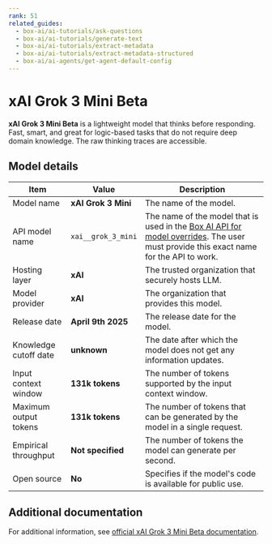 ```yaml
---
rank: 51
related_guides:
  - box-ai/ai-tutorials/ask-questions
  - box-ai/ai-tutorials/generate-text
  - box-ai/ai-tutorials/extract-metadata
  - box-ai/ai-tutorials/extract-metadata-structured
  - box-ai/ai-agents/get-agent-default-config
---
```


# xAI Grok 3 Mini Beta

**xAI Grok 3 Mini Beta** is a lightweight model that thinks before responding. Fast, smart, and great for logic-based tasks that do not require deep domain knowledge. The raw thinking traces are accessible.

## Model details

| Item  | Value | Description |
|-----------|----------|----------|
|Model name|**xAI Grok 3 Mini**| The name of the model. | 
|API model name|`xai__grok_3_mini`| The name of the model that is used in the [Box AI API for model overrides][overrides]. The user must provide this exact name for the API to work. |
|Hosting layer| **xAI** | The trusted organization that securely hosts LLM. |
|Model provider|**xAI**| The organization that provides this model. |
|Release date|**April 9th 2025** | The release date for the model.|
|Knowledge cutoff date| **unknown**| The date after which the model does not get any information updates. |
|Input context window |**131k tokens**| The number of tokens supported by the input context window.| 
|Maximum output tokens |**131k tokens** |The number of tokens that can be generated by the model in a single request.| 
|Empirical throughput| **Not specified** | The number of tokens the model can generate per second.|
|Open source | **No** | Specifies if the model's code is available for public use.|

## Additional documentation

For additional information, see [official xAI Grok 3 Mini Beta documentation][xai-grok-models].

[xai-grok-models]: https://docs.x.ai/docs/models
[overrides]: g://box-ai/ai-agents/ai-agent-overrides